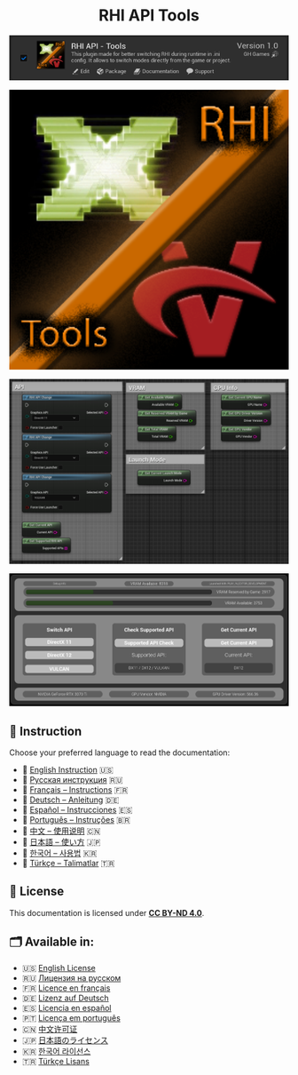 <h1 align="center">RHI API Tools</h1>

<p align="center">
  <img src="Images/RHI_API_Tools_PLUGIN.png" width="900"/> 
</p>

<p align="center">
  <img src="Logo/RHI_API_Tools_ICON_256.png" alt="RHI API Tools Logo" width="512"/>
</p>

<p align="center">
  <img src="Images/RHI_API_Tools_Nodes_List.png" width="512"/> 
</p>

<p align="center">
  <img src="Images/INTERFACE_EXAMPLE.png" width="900"/> 
</p>

## 📖 Instruction

Choose your preferred language to read the documentation:

- 📘 [English Instruction](Docs/Instructions_EN.md) 🇺🇸  
- 📗 [Русская инструкция](Docs/Instructions_RU.md) 🇷🇺  
- 📙 [Français – Instructions](Docs/Instructions_FR.md) 🇫🇷  
- 📒 [Deutsch – Anleitung](Docs/Instructions_DE.md) 🇩🇪  
- 📕 [Español – Instrucciones](Docs/Instructions_ES.md) 🇪🇸  
- 📔 [Português – Instruções](Docs/Instructions_PT.md) 🇧🇷  
- 📓 [中文 – 使用说明](Docs/Instructions_ZH.md) 🇨🇳  
- 📔 [日本語 – 使い方](Docs/Instructions_JP.md) 🇯🇵  
- 📙 [한국어 – 사용법](Docs/Instructions_KR.md) 🇰🇷  
- 📒 [Türkçe – Talimatlar](Docs/Instructions_TR.md) 🇹🇷  

## 📜 License

This documentation is licensed under **[CC BY-ND 4.0](https://creativecommons.org/licenses/by-nd/4.0/)**.

## 🗂️ Available in:

- 🇺🇸 [English License](License/LICENSE_EN.md)
- 🇷🇺 [Лицензия на русском](License/LICENSE_RU.md)
- 🇫🇷 [Licence en français](License/LICENSE_FR.md)
- 🇩🇪 [Lizenz auf Deutsch](License/LICENSE_DE.md)
- 🇪🇸 [Licencia en español](License/LICENSE_ES.md)
- 🇵🇹 [Licença em português](License/LICENSE_PT.md)
- 🇨🇳 [中文许可证](License/LICENSE_ZH.md)
- 🇯🇵 [日本語のライセンス](License/LICENSE_JP.md)
- 🇰🇷 [한국어 라이선스](License/LICENSE_KR.md)
- 🇹🇷 [Türkçe Lisans](License/LICENSE_TR.md)

